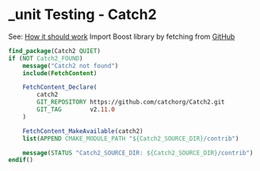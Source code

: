 # _unit Testing - Catch2


See: [How it should work](https://gitlab.com/CLIUtils/modern-cmake/-/tree/master/examples/extended-project)
Import Boost library by fetching from [GitHub](https://github.com/Orphis/boost-cmake)

```cmake
find_package(Catch2 QUIET)
if (NOT Catch2_FOUND)
	message("Catch2 not found")
	include(FetchContent)

	FetchContent_Declare(
		catch2
		GIT_REPOSITORY https://github.com/catchorg/Catch2.git
		GIT_TAG        v2.11.0
	)

	FetchContent_MakeAvailable(catch2)
	list(APPEND CMAKE_MODULE_PATH "${Catch2_SOURCE_DIR}/contrib")

	message(STATUS "Catch2_SOURCE_DIR: ${Catch2_SOURCE_DIR}/contrib")
endif()
```